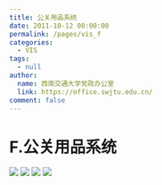 ```yaml
---
title: 公关用品系统
date: 2011-10-12 00:00:00
permalink: /pages/vis_f
categories: 
  - VIS
tags: 
  - null
author: 
  name: 西南交通大学党政办公室
  link: https://office.swjtu.edu.cn/
comment: false
---
```



# F.公关用品系统

![](/img/vis/69.jpg)
![](/img/vis/70.jpg)
![](/img/vis/71.jpg)
![](/img/vis/72.jpg)
